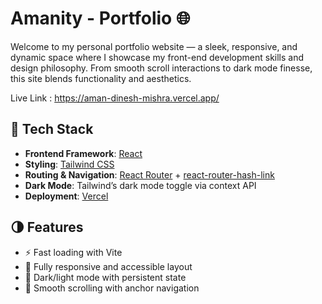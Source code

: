 # Amanity - Portfolio 🌐

Welcome to my personal portfolio website — a sleek, responsive, and dynamic space where I showcase my front-end development skills and design philosophy. From smooth scroll interactions to dark mode finesse, this site blends functionality and aesthetics.

Live Link : https://aman-dinesh-mishra.vercel.app/

## 🚀 Tech Stack

- **Frontend Framework**: [React](https://reactjs.org/)
- **Styling**: [Tailwind CSS](https://tailwindcss.com/)
- **Routing & Navigation**: [React Router](https://reactrouter.com/) + [react-router-hash-link](https://www.npmjs.com/package/react-router-hash-link)
- **Dark Mode**: Tailwind’s dark mode toggle via context API
- **Deployment**: [Vercel](https://vercel.com/)


## 🌗 Features

- ⚡ Fast loading with Vite
- 🎨 Fully responsive and accessible layout
- 🌙 Dark/light mode with persistent state
- 🎯 Smooth scrolling with anchor navigation

